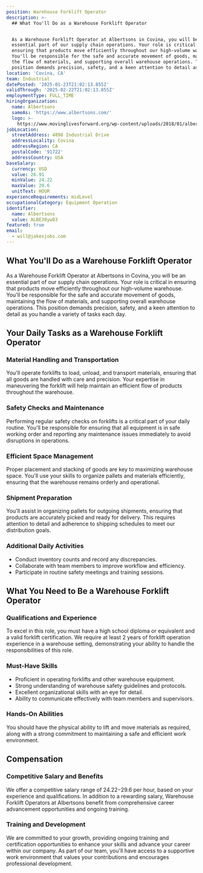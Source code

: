 ```yaml
---
position: Warehouse Forklift Operator
description: >-
  ## What You'll Do as a Warehouse Forklift Operator


  As a Warehouse Forklift Operator at Albertsons in Covina, you will be an
  essential part of our supply chain operations. Your role is critical in
  ensuring that products move efficiently throughout our high-volume warehouse.
  You'll be responsible for the safe and accurate movement of goods, maintaining
  the flow of materials, and supporting overall warehouse operations. This
  position demands precision, safety, and a keen attention to detail as you...
location: 'Covina, CA'
team: Industrial
datePosted: '2025-01-23T21:02:13.855Z'
validThrough: '2025-02-22T21:02:13.855Z'
employmentType: FULL_TIME
hiringOrganization:
  name: Albertsons
  sameAs: 'https://www.albertsons.com/'
  logo: >-
    https://www.movinglivesforward.org/wp-content/uploads/2018/01/albertsons-logo.png
jobLocation:
  streetAddress: 4898 Industrial Drive
  addressLocality: Covina
  addressRegion: CA
  postalCode: '91722'
  addressCountry: USA
baseSalary:
  currency: USD
  value: 26.91
  minValue: 24.22
  maxValue: 29.6
  unitText: HOUR
experienceRequirements: midLevel
occupationalCategory: Equipment Operation
identifier:
  name: Albertsons
  value: ALBE38yw83
featured: true
email:
  - will@jakesjobs.com
---
```




## What You'll Do as a Warehouse Forklift Operator

As a Warehouse Forklift Operator at Albertsons in Covina, you will be an essential part of our supply chain operations. Your role is critical in ensuring that products move efficiently throughout our high-volume warehouse. You'll be responsible for the safe and accurate movement of goods, maintaining the flow of materials, and supporting overall warehouse operations. This position demands precision, safety, and a keen attention to detail as you handle a variety of tasks each day.

## Your Daily Tasks as a Warehouse Forklift Operator

### Material Handling and Transportation
You'll operate forklifts to load, unload, and transport materials, ensuring that all goods are handled with care and precision. Your expertise in maneuvering the forklift will help maintain an efficient flow of products throughout the warehouse.

### Safety Checks and Maintenance
Performing regular safety checks on forklifts is a critical part of your daily routine. You'll be responsible for ensuring that all equipment is in safe working order and reporting any maintenance issues immediately to avoid disruptions in operations.

### Efficient Space Management
Proper placement and stacking of goods are key to maximizing warehouse space. You'll use your skills to organize pallets and materials efficiently, ensuring that the warehouse remains orderly and operational.

### Shipment Preparation
You'll assist in organizing pallets for outgoing shipments, ensuring that products are accurately picked and ready for delivery. This requires attention to detail and adherence to shipping schedules to meet our distribution goals.

### Additional Daily Activities
- Conduct inventory counts and record any discrepancies.
- Collaborate with team members to improve workflow and efficiency.
- Participate in routine safety meetings and training sessions.

## What You Need to Be a Warehouse Forklift Operator

### Qualifications and Experience
To excel in this role, you must have a high school diploma or equivalent and a valid forklift certification. We require at least 2 years of forklift operation experience in a warehouse setting, demonstrating your ability to handle the responsibilities of this role.

### Must-Have Skills
- Proficient in operating forklifts and other warehouse equipment.
- Strong understanding of warehouse safety guidelines and protocols.
- Excellent organizational skills with an eye for detail.
- Ability to communicate effectively with team members and supervisors.

### Hands-On Abilities
You should have the physical ability to lift and move materials as required, along with a strong commitment to maintaining a safe and efficient work environment.

## Compensation

### Competitive Salary and Benefits
We offer a competitive salary range of $24.22-$29.6 per hour, based on your experience and qualifications. In addition to a rewarding salary, Warehouse Forklift Operators at Albertsons benefit from comprehensive career advancement opportunities and ongoing training.

### Training and Development
We are committed to your growth, providing ongoing training and certification opportunities to enhance your skills and advance your career within our company. As part of our team, you'll have access to a supportive work environment that values your contributions and encourages professional development.
